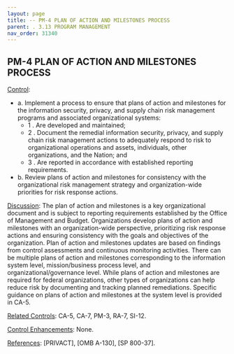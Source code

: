 ```yaml
---
layout: page
title: -- PM-4 PLAN OF ACTION AND MILESTONES PROCESS 
parent: . 3.13 PROGRAM MANAGEMENT 
nav_order: 31340 
---
```


## PM-4 PLAN OF ACTION AND MILESTONES PROCESS

<ins>Control</ins>:
* a. Implement a process to ensure that plans of action and milestones for the information security, privacy, and supply chain risk management programs and associated organizational systems:
    * 1 . Are developed and maintained;
    * 2 . Document the remedial information security, privacy, and supply chain risk management actions to adequately respond to risk to organizational operations and assets, individuals, other organizations, and the Nation; and
    * 3 . Are reported in accordance with established reporting requirements.
* b. Review plans of action and milestones for consistency with the organizational risk management strategy and organization-wide priorities for risk response actions.

<ins>Discussion</ins>: The plan of action and milestones is a key organizational document and is subject to reporting requirements established by the Office of Management and Budget. Organizations develop plans of action and milestones with an organization-wide perspective, prioritizing risk response actions and ensuring consistency with the goals and objectives of the organization. Plan of action and milestones updates are based on findings from control assessments and continuous monitoring activities. There can be multiple plans of action and milestones corresponding to the information system level, mission/business process level, and organizational/governance level. While plans of action and milestones are required for federal organizations, other types of organizations can help reduce risk by documenting and tracking planned remediations. Specific guidance on plans of action and milestones at the system level is provided in CA-5.

<ins>Related Controls</ins>: CA-5, CA-7, PM-3, RA-7, SI-12.

<ins>Control Enhancements</ins>: None.

<ins>References</ins>: [PRIVACT], [OMB A-130], [SP 800-37].
